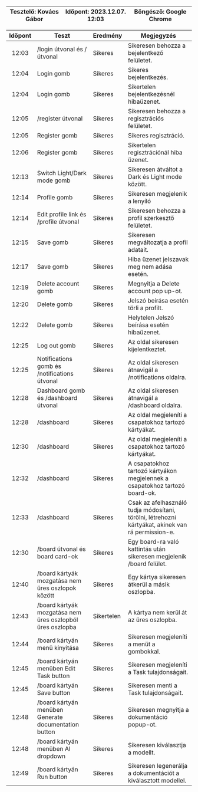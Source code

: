 | Tesztelő: Kovács Gábor | Időpont: 2023.12.07. 12:03 | Böngésző: Google Chrome |
| -------------------------------------|----------|-------------------------|

| Időpont | Teszt                | Eredmény | Megjegyzés                                                            |
|:-------:|----------------------|----------|-----------------------------------------------------------------------|
| 12:03 | /login útvonal és / útvonal | Sikeres | Sikeresen behozza a bejelentkező felületet. | 
| 12:04 | Login gomb | Sikeres | Sikeres bejelentkezés. |
| 12:04 | Login gomb | Sikeres | Sikertelen bejelentkezésnél hibaüzenet. |
| 12:05 | /register útvonal | Sikeres | Sikeresen behozza a regisztrációs felületet. | 
| 12:05 | Register gomb | Sikeres | Sikeres regisztráció. |
| 12:06 | Register gomb | Sikeres | Sikertelen regisztrációnál hiba üzenet. |
| 12:13 | Switch Light/Dark mode gomb | Sikeres | Sikeresen átváltot a Dark és Light mode között. |
| 12:14 | Profile gomb | Sikeres | Sikeresen megjelenik a lenyíló |
| 12:14 | Edit profile link és /profile útvonal | Sikeres | Sikeresen behozza a profil szerkesztő felületet. |
| 12:15 | Save gomb | Sikeres | Sikeresen megváltozatja a profil adatait. |
| 12:17 | Save gomb | Sikeres | Hiba üzenet jelszavak meg nem adása esetén. |
| 12:19 | Delete account gomb | Sikeres | Megnyitja a Delete account pop up-ot. |
| 12:20 | Delete gomb | Sikeres | Jelszó beírása esetén törli a profilt. |
| 12:22 | Delete gomb | Sikeres | Helytelen Jelszó beírása esetén hibaüzenet. |
| 12:25 | Log out gomb | Sikeres | Az oldal sikeresen kijelentkeztet. |
| 12:25 | Notifications gomb és /notifications útvonal | Sikeres | Az oldal sikeresen átnavigál a /notifications oldalra. |
| 12:28 | Dashboard gomb és /dashboard útvonal | Sikeres | Az oldal sikeresen átnavigál a /dashboard oldalra. |
| 12:28 | /dashboard | Sikeres | Az oldal megjeleníti a csapatokhoz tartozó kártyákat. |
| 12:30 | /dashboard | Sikeres | Az oldal megjeleníti a csapatokhoz tartozó kártyákat. |
| 12:32 | /dashboard | Sikeres | A csapatokhoz tartozó kártyákon megjelennek a csapatokhoz tartozó board-ok. |
| 12:33 | /dashboard | Sikeres | Csak az afelhasználó tudja módosítani, törölni, létrehozni kártyákat, akinek van rá permission-e. |
| 12:30 | /board útvonal és board card-ok | Sikeres | Egy board-ra való kattintás után sikeresen megjelenik /board felület. |
| 12:40 | /board kártyák mozgatása nem üres oszlopok között | Sikeres | Egy kártya sikeresen átkerül a másik oszlopba. |
| 12:43 | /board kártyák mozgatása nem üres oszlopból üres oszlopba | Sikertelen | A kártya nem kerül át az üres oszlopba. |
| 12:44 | /board kártyán menü kinyitása | Sikeres | Sikeresen megjeleníti a menüt a gombokkal. |
| 12:45 | /board kártyán menüben Edit Task button | Sikeres | Sikeresen megjeleníti a Task tulajdonságait. |
| 12:45 | /board kártyán Save button | Sikeres | Sikeresen menti a Task tulajdonságait. |
| 12:48 | /board kártyán menüben Generate documentation button | Sikeres | Sikeresen megnyitja a dokumentáció popup-ot. |
| 12:48 | /board kártyán menüben AI dropdown | Sikeres | Sikeresen kiválasztja a modellt. |
| 12:49 | /board kártyán Run button | Sikeres | Sikeresen legenerálja a dokumentációt a kiválasztott modellel. |